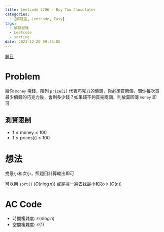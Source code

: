 ```yaml
---
title: Leetcode 2706 - Buy Two Chocolates
categories:
  - [解題區, Leetcode, Easy]
tags:
  - 解題紀錄
  - Leetcode
  - sorting
date: 2023-12-20 09:30:08
---
```


[題目](https://leetcode.com/problems/buy-two-chocolates/description)

# Problem

給你 `money` 塊錢，陣列 `price[i]` 代表巧克力的價錢，你必須買兩個，問你每次買最少價錢的巧克力後，會剩多少錢？如果錢不夠買完兩個，則放棄回傳 `money` 即可 

## 測資限制

- $1 \le \text{money} \le 100$
- $1 \le \text{prices}[i] \le 100$

# 想法

找最小和次小，照題目計算輸出即可

可以用 `sort()` ($O(n\log{n})$) 或是掃一遍去找最小和次小 ($O(n)$)

# AC Code

<script src="https://emgithub.com/embed-v2.js?target=https%3A%2F%2Fgithub.com%2Froy4801%2Fsolved_problems%2Fblob%2Fmaster%2Fleetcode%2F2706.cpp%23L18-L27&style=github&type=code&showBorder=on&showLineNumbers=on&showFileMeta=on&showFullPath=on&showCopy=on"></script>

- 時間複雜度: $\mathcal{O}(n\log{n})$
- 空間複雜度: $\mathcal{O}(1)$

<!-- # 賞析


# 心得 -->

